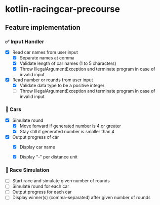 # kotlin-racingcar-precourse
## Feature implementation

### ✅ Input Handler

- [x] Read car names from user input
    - [x] Separate names at comma
    - [x] Validate length of car names (1 to 5 characters)
    - [x] Throw IllegalArgumentException and terminate program in case of invalid input
- [x] Read number or rounds from user input
    - [x] Validate data type to be a positive integer
    - [ ] Throw IllegalArgumentException and terminate program in case of invalid input

### 🚗 Cars
- [x] Simulate round
    - [x] Move forward if generated number is 4 or greater
    - [x] Stay still if generated number is smaller than 4
- [x] Output progress of car
    - [x] Display car name
    - [x] Display "-" per distance unit


### 🏁 Race Simulation
- [ ] Start race and simulate given number of rounds
- [ ] Simulate round for each car
- [ ] Output progress for each car
- [ ] Display winner(s) (comma-separated) after given number of rounds
